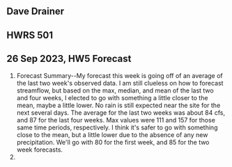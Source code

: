 ## Dave Drainer
## HWRS 501
## 26 Sep 2023, HW5 Forecast

1. Forecast Summary--My forecast this week is going off of an average of the last two week's observed data. I am still clueless on how to forecast streamflow, but based on the max, median, and mean of the last two and four weeks, I elected to go with something a little closer to the mean, maybe a little lower. No rain is still expected near the site for the  next several days. The average for the last two weeks was about 84 cfs, and 87 for the last four weeks. Max values were 111 and 157 for those same time periods, respectively. I think it's safer to go with something close to the mean, but a little lower due to the absence of any new precipitation. We'll go with 80 for the first week, and 85 for the two week forecasts.
2. 